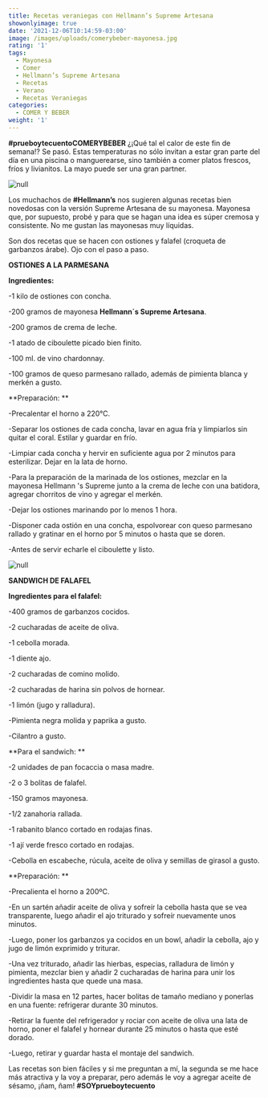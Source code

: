 ```yaml
---
title: Recetas veraniegas con Hellmann’s Supreme Artesana
showonlyimage: true
date: '2021-12-06T10:14:59-03:00'
image: /images/uploads/comerybeber-mayonesa.jpg
rating: '1'
tags:
  - Mayonesa
  - Comer
  - Hellmann’s Supreme Artesana
  - Recetas
  - Verano
  - Recetas Veraniegas
categories:
  - COMER Y BEBER
weight: '1'
---
```

**\#prueboytecuentoCOMERYBEBER** ¿¡Qué tal el calor de este fin de semana!? Se pasó. Estas temperaturas no sólo invitan a estar gran parte del día en una piscina o manguerearse, sino también a comer platos frescos, fríos y livianitos. La mayo puede ser una gran partner.

<!--more-->

![null](/images/uploads/comerybeber-mayonesa.jpg)

Los muchachos de **\#Hellmann’s** nos sugieren algunas recetas bien novedosas con la versión Supreme Artesana de su mayonesa. Mayonesa que, por supuesto, probé y para que se hagan una idea es súper cremosa y consistente. No me gustan las mayonesas muy líquidas.

Son dos recetas que se hacen con ostiones y falafel (croqueta de garbanzos árabe). Ojo con el paso a paso.

**OSTIONES A LA PARMESANA**

**Ingredientes:**

\-1 kilo de ostiones con concha.

\-200 gramos de mayonesa **Hellmann´s Supreme Artesana**.

\-200 gramos de crema de leche.

\-1 atado de ciboulette picado bien finito.

\-100 ml. de vino chardonnay.

\-100 gramos de queso parmesano rallado, además de pimienta blanca y merkén a gusto.

**Preparación:
**

\-Precalentar el horno a 220°C.

\-Separar los ostiones de cada concha, lavar en agua fría y limpiarlos sin quitar el coral. Estilar y guardar en frío.

\-Limpiar cada concha y hervir en suficiente agua por 2 minutos para esterilizar. Dejar en la lata de horno.

\-Para la preparación de la marinada de los ostiones, mezclar en la mayonesa Hellmann 's Supreme junto a la crema de leche con una batidora, agregar chorritos de vino y agregar el merkén.

\-Dejar los ostiones marinando por lo menos 1 hora.

\-Disponer cada ostión en una concha, espolvorear con queso parmesano rallado y gratinar en el horno por 5 minutos o hasta que se doren.

\-Antes de servir echarle el ciboulette y listo.

![null](/images/uploads/comerybeber-mayonesa2.jpg)

**SANDWICH DE FALAFEL**

**Ingredientes para el falafel:**

\-400 gramos de garbanzos cocidos.

\-2 cucharadas de aceite de oliva.

\-1 cebolla morada.

\-1 diente ajo.

\-2 cucharadas de comino molido.

\-2 cucharadas de harina sin polvos de hornear.

\-1 limón (jugo y ralladura).

\-Pimienta negra molida y paprika a gusto.

\-Cilantro a gusto.

**Para el sandwich:
**

\-2 unidades de pan focaccia o masa madre.

\-2 o 3 bolitas de falafel.

\-150 gramos mayonesa.

\-1/2 zanahoria rallada.

\-1 rabanito blanco cortado en rodajas finas.

\-1 ají verde fresco cortado en rodajas.

\-Cebolla en escabeche, rúcula, aceite de oliva y semillas de girasol a gusto.

**Preparación:
**

\-Precalienta el horno a 200ºC.

\-En un sartén añadir aceite de oliva y sofreír la cebolla hasta que se vea transparente, luego añadir el ajo triturado y sofreír nuevamente unos minutos.

\-Luego, poner los garbanzos ya cocidos en un bowl, añadir la cebolla, ajo y jugo de limón exprimido y triturar. 

\-Una vez triturado, añadir las hierbas, especias, ralladura de limón y pimienta, mezclar bien y añadir 2 cucharadas de harina para unir los ingredientes hasta que quede una masa.

\-Dividir la masa en 12 partes, hacer bolitas de tamaño mediano y ponerlas en una fuente: refrigerar durante 30 minutos.

\-Retirar la fuente del refrigerador y rociar con aceite de oliva una lata de horno, poner el falafel y hornear durante 25 minutos o hasta que esté dorado.

\-Luego, retirar y guardar hasta el montaje del sandwich.

Las recetas son bien fáciles y si me preguntan a mí, la segunda se me hace más atractiva y la voy a preparar, pero además le voy a agregar aceite de sésamo, ¡ñam, ñam! **\#SOYprueboytecuento**
